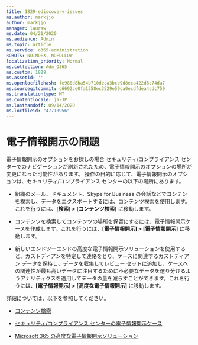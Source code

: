 ```yaml
---
title: 1829-ediscovery-issues
ms.author: markjjo
author: markjjo
manager: lauraw
ms.date: 04/21/2020
ms.audience: Admin
ms.topic: article
ms.service: o365-administration
ROBOTS: NOINDEX, NOFOLLOW
localization_priority: Normal
ms.collection: Adm_O365
ms.custom: 1829
ms.assetid: ''
ms.openlocfilehash: fe980d8ba54b710deca3bce9d8eca422d6c74da7
ms.sourcegitcommit: c6692ce0fa1358ec3529e59ca0ecdfdea4cdc759
ms.translationtype: MT
ms.contentlocale: ja-JP
ms.lasthandoff: 09/14/2020
ms.locfileid: "47710956"
---
```

# <a name="ediscovery-issues"></a>電子情報開示の問題

電子情報開示のオプションをお探しの場合 セキュリティ/コンプライアンス センターでのナビゲーションが刷新されたため、電子情報開示のオプションの場所が変更になった可能性があります。  操作の目的に応じて、電子情報開示のオプションは、セキュリティ/コンプライアンス センターの以下の場所にあります。

- 組織のメール、ドキュメント、Skype for Business の会話などでコンテンを検索し、データをエクスポートするには、コンテンツ検索を使用します。これを行うには、**[検索] > [コンテンツ検索]** に移動します。

- コンテンツを検索してコンテンツの場所を保留にするには、電子情報開示ケースを作成します。これを行うには、**[電子情報開示] > [電子情報開示]** に移動します。

- 新しいエンドツーエンドの高度な電子情報開示ソリューションを使用すると、カストディアンを特定して連絡をとり、ケースに関連するカストディアン データを保持し、データを収集してレビュー セットに追加し、ケースへの関連性が最も高いデータに注目するために不必要なデータを選り分けるようアナリティクスを適用してデータの量を減らすことができます。これを行うには、**[電子情報開示] > [高度な電子情報開示]** に移動します。

詳細については、以下を参照してください。

- [コンテンツ検索](https://docs.microsoft.com/microsoft-365/compliance/content-search)

- [セキュリティ/コンプライアンス センターの電子情報開示ケース](https://docs.microsoft.com/microsoft-365/compliance/ediscovery-cases)

- [Microsoft 365 の高度な電子情報開示ソリューション](https://docs.microsoft.com/microsoft-365/compliance/overview-ediscovery-20)

